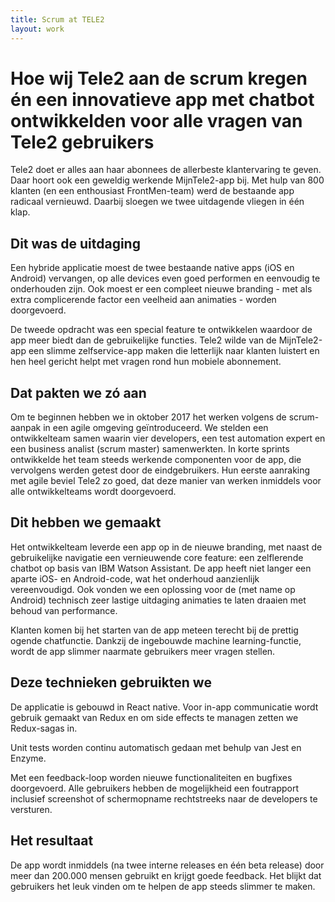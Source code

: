 ```yaml
---
title: Scrum at TELE2
layout: work
---
```


# Hoe wij Tele2 aan de scrum kregen én een innovatieve app met chatbot ontwikkelden voor alle vragen van Tele2 gebruikers

Tele2 doet er alles aan haar abonnees de allerbeste klantervaring te geven. Daar hoort ook een geweldig werkende MijnTele2-app bij. Met hulp van 800 klanten (en een enthousiast FrontMen-team) werd de bestaande app radicaal vernieuwd. Daarbij sloegen we twee uitdagende vliegen in één klap.

## Dit was de uitdaging

Een hybride applicatie moest de twee bestaande native apps (iOS en Android) vervangen, op alle devices even goed performen en eenvoudig te onderhouden zijn. Ook moest er een compleet nieuwe branding - met als extra complicerende factor een veelheid aan animaties - worden doorgevoerd.

De tweede opdracht was een special feature te ontwikkelen waardoor de app meer biedt dan de gebruikelijke functies. Tele2 wilde van de MijnTele2-app een slimme zelfservice-app maken die letterlijk naar klanten luistert en hen heel gericht helpt met vragen rond hun mobiele abonnement.

## Dat pakten we zó aan

Om te beginnen hebben we in oktober 2017 het werken volgens de scrum-aanpak in een agile omgeving geïntroduceerd. We stelden een ontwikkelteam samen waarin vier developers, een test automation expert en een business analist (scrum master) samenwerkten. In korte sprints ontwikkelde het team steeds werkende componenten voor de app, die vervolgens werden getest door de eindgebruikers. Hun eerste aanraking met agile beviel Tele2 zo goed, dat deze manier van werken inmiddels voor alle ontwikkelteams wordt doorgevoerd.

## Dit hebben we gemaakt

Het ontwikkelteam leverde een app op in de nieuwe branding, met naast de gebruikelijke navigatie een vernieuwende core feature: een zelflerende chatbot op basis van IBM Watson Assistant. De app heeft niet langer een aparte iOS- en Android-code, wat het onderhoud aanzienlijk vereenvoudigd. Ook vonden we een oplossing voor de (met name op Android) technisch zeer lastige uitdaging animaties te laten draaien met behoud van performance.

Klanten komen bij het starten van de app meteen terecht bij de prettig ogende chatfunctie. Dankzij de ingebouwde machine learning-functie, wordt de app slimmer naarmate gebruikers meer vragen stellen.

## Deze technieken gebruikten we

De applicatie is gebouwd in React native. Voor in-app communicatie wordt gebruik gemaakt van Redux en om side effects te managen zetten we Redux-sagas in.

Unit tests worden continu automatisch gedaan met behulp van Jest en Enzyme.

Met een feedback-loop worden nieuwe functionaliteiten en bugfixes doorgevoerd. Alle gebruikers hebben de mogelijkheid een foutrapport inclusief screenshot of schermopname rechtstreeks naar de developers te versturen.

## Het resultaat

De app wordt inmiddels (na twee interne releases en één beta release) door meer dan 200.000 mensen gebruikt en krijgt goede feedback. Het blijkt dat gebruikers het leuk vinden om te helpen de app steeds slimmer te maken.
